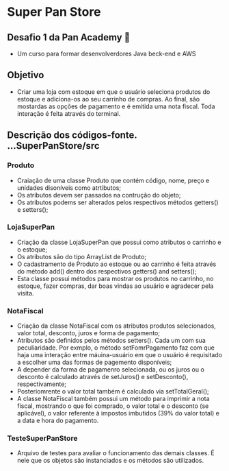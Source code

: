 # Super Pan Store 
## Desafio 1 da Pan Academy 🚀
- Um curso para formar desenvolverdores Java beck-end e AWS

## Objetivo
 - Criar uma loja com estoque em que o usuário seleciona produtos do estoque e adiciona-os ao seu 
carrinho de compras. Ao final, são mostardas as opções de pagamento e é emitida uma nota fiscal. 
Toda interação é feita através do terminal.

## Descrição dos códigos-fonte. ...SuperPanStore/src
### Produto
- Craiação de uma classe Produto que contém código, nome, preço e unidades disoníveis como atrtibutos;
- Os atributos devem ser passados na contrução do objeto;
- Os atributos podems ser alterados pelos respectivos métodos getters() e setters();

### LojaSuperPan
- Criação da classe LojaSuperPan que possui como atributos o carrinho e o estoque;
- Os atributos são do tipo ArrayList de Produto;
- O cadastramento de Produto ao estoque ou ao carrinho é feita através do método add() dentro dos respectivos getters() and setters();
- Esta classe possui métodos para mostrar os produtos no carrinho, no estoque, fazer compras, dar boas vindas ao usuário e agradecer pela visita.

### NotaFiscal
- Criação da classe NotaFiscal com os atributos produtos selecionados, valor total, desconto, juros e forma de pagamento;
- Atributos são definidos pelos métodos setters(). Cada um com sua peculiaridade. Por exmplo, o método setFomrPagamento faz
com que haja uma interação entre máuina-usuário em que o usuário é requisitado a escolher uma das formas de pagemento disponíveis;
- A depender da forma de pagamenro selecionada, ou os juros ou o desconto é calculado através de setJuros() e setDesconto(), respectivamente;
- Posteriomrente o valor total também é calculado via setTotalGeral();
- A classe NotaFiscal também possui um método para imprimir a nota fiscal, mostrando o que foi comprado, o valor total e o desconto (se aplicável),
o valor referente à impostos imbutidos (39% do valor total) e a data e hora do pagamento.

### TesteSuperPanStore
- Arquivo de testes para avaliar o funcionamento das demais classes. É nele que os objetos são instanciados e os métodos são utilizados.
 
